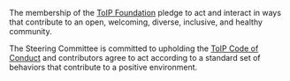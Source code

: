 The membership of the [ToIP Foundation](http://trustoverip.org) pledge to act and interact in ways that contribute to an open, welcoming, diverse, inclusive, and healthy community.

The Steering Committee is committed to upholding the [ToIP Code of Conduct](https://lfprojects.org/policies/code-of-conduct/) and contributors agree to act according to a standard set of behaviors that contribute to a positive environment.
